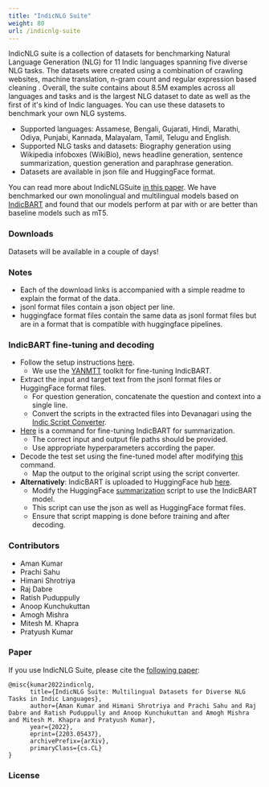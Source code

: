 ```yaml
---
title: "IndicNLG Suite"
weight: 80
url: /indicnlg-suite
---
```


IndicNLG suite is a collection of datasets for benchmarking Natural Language Generation (NLG) for 11 Indic languages spanning five diverse NLG tasks. The datasets were created using a combination of crawling websites, machine translation, n-gram count and regular expression based cleaning . Overall, the suite contains about 8.5M examples across all languages and tasks and is the largest NLG dataset to date as well as the first of it's kind of Indic languages. You can use these datasets to benchmark your own NLG systems.

<ul>
<li>Supported languages: Assamese, Bengali, Gujarati, Hindi, Marathi, Odiya, Punjabi, Kannada, Malayalam, Tamil, Telugu and English. </li>
<li>Supported NLG tasks and datasets: Biography generation using Wikipedia infoboxes (WikiBio), news headline generation, sentence summarization, question generation and paraphrase generation. </li>
<li>Datasets are available in json file and HuggingFace format. </li>
</ul>


You can read more about IndicNLGSuite [in this paper](). We have benchmarked our own monolingual and multilingual models based on <a href="../indic-bart">IndicBART</a> and found that our models perform at par with or are better than baseline models such as mT5. 

### Downloads

Datasets will be available in a couple of days!
<!-- 
- IndicWikiBio: [jsonl format](https://console.cloud.google.com/storage/browser/indicnlg/public/IndicWikiBio), [HuggingFace format](https://huggingface.co/datasets/ai4bharat/IndicWikiBio)
- IndicHeadlineGeneration: [jsonl format](https://console.cloud.google.com/storage/browser/indicnlg/public/IndicHeadlineGeneration), [HuggingFace format](https://huggingface.co/datasets/ai4bharat/IndicHeadlineGeneration) (Will be ready soon!)
- IndicSentenceSummarization: [jsonl format](https://console.cloud.google.com/storage/browser/indicnlg/public/IndicSentenceSummarization), [HuggingFace format](https://huggingface.co/datasets/ai4bharat/IndicSentenceSummarization) (Will be ready soon!)
- IndicParaphrase: [jsonl format](https://console.cloud.google.com/storage/browser/indicnlg/public/IndicParaphrase), [HuggingFace format](https://huggingface.co/datasets/ai4bharat/IndicParaphrase)
- IndicQuestionGeneration: [jsonl format](https://console.cloud.google.com/storage/browser/indicnlg/public/IndicQuestionGeneration), [HuggingFace format](https://huggingface.co/datasets/ai4bharat/IndicQuestionGeneration) -->

### Notes
- Each of the download links is accompanied with a simple readme to explain the format of the data.
- jsonl format files contain a json object per line.
- huggingface format files contain the same data as jsonl format files but are in a format that is compatible with huggingface pipelines.

### IndicBART fine-tuning and decoding
- Follow the setup instructions [here](https://github.com/AI4Bharat/indic-bart/blob/main/README.md#installation).
    - We use the [YANMTT](https://github.com/prajdabre/yanmtt) toolkit for fine-tuning IndicBART.
- Extract the input and target text from the jsonl format files or HuggingFace format files.
    - For question generation, concatenate the question and context into a single line.
    - Convert the scripts in the extracted files into Devanagari using the [Indic Script Converter](https://github.com/AI4Bharat/indic-bart/blob/main/indic_scriptmap.py).
- [Here](https://github.com/AI4Bharat/indic-bart/blob/main/README.md#fine-tuning-command-1) is a command for fine-tuning IndicBART for summarization. 
    - The correct input and output file paths should be provided.
    - Use appropriate hyperparameters according the paper.
- Decode the test set using the fine-tuned model after modifying [this](https://github.com/AI4Bharat/indic-bart/blob/main/README.md#decoding-command-1) command.
    - Map the output to the original script using the script converter.
- <b>Alternatively</b>: IndicBART is uploaded to HuggingFace hub [here](https://huggingface.co/ai4bharat/IndicBART).
    - Modify the HuggingFace [summarization](https://github.com/huggingface/transformers/tree/master/examples/pytorch/summarization) script to use the IndicBART model.
    - This script can use the json as well as HuggingFace format files.
    - Ensure that script mapping is done before training and after decoding.


### Contributors 
- Aman Kumar
- Prachi Sahu
- Himani Shrotriya
- Raj Dabre 
- Ratish Puduppully 
- Anoop Kunchukuttan 
- Amogh Mishra
- Mitesh M. Khapra  
- Pratyush Kumar

### Paper

If you use IndicNLG Suite, please cite the [following paper]():

```
@misc{kumar2022indicnlg,
      title={IndicNLG Suite: Multilingual Datasets for Diverse NLG Tasks in Indic Languages}, 
      author={Aman Kumar and Himani Shrotriya and Prachi Sahu and Raj Dabre and Ratish Puduppully and Anoop Kunchukuttan and Amogh Mishra and Mitesh M. Khapra and Pratyush Kumar},
      year={2022},
      eprint={2203.05437},
      archivePrefix={arXiv},
      primaryClass={cs.CL}
}   
```   


### License


